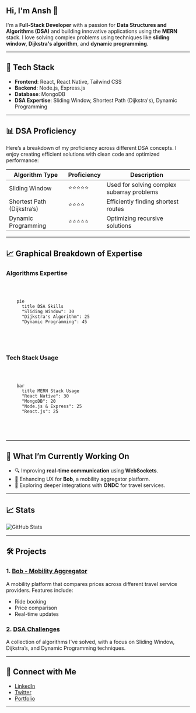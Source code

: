 

<h2>Hi, I'm Ansh 👋</h2>

<p>
  I'm a <strong>Full-Stack Developer</strong> with a passion for <strong>Data Structures and Algorithms (DSA)</strong> and building innovative applications using the <strong>MERN</strong> stack. I love solving complex problems using techniques like <strong>sliding window</strong>, <strong>Dijkstra's algorithm</strong>, and <strong>dynamic programming</strong>.
</p>

<hr>

<h2>🔧 Tech Stack</h2>

<ul>
  <li><strong>Frontend</strong>: React, React Native, Tailwind CSS</li>
  <li><strong>Backend</strong>: Node.js, Express.js</li>
  <li><strong>Database</strong>: MongoDB</li>
  <li><strong>DSA Expertise</strong>: Sliding Window, Shortest Path (Dijkstra's), Dynamic Programming</li>
</ul>

<hr>

<h2>📊 DSA Proficiency</h2>

<p>
  Here’s a breakdown of my proficiency across different DSA concepts. I enjoy creating efficient solutions with clean code and optimized performance:
</p>

<table>
  <thead>
    <tr>
      <th>Algorithm Type</th>
      <th>Proficiency</th>
      <th>Description</th>
    </tr>
  </thead>
  <tbody>
    <tr>
      <td>Sliding Window</td>
      <td>⭐⭐⭐⭐⭐</td>
      <td>Used for solving complex subarray problems</td>
    </tr>
    <tr>
      <td>Shortest Path (Dijkstra’s)</td>
      <td>⭐⭐⭐⭐</td>
      <td>Efficiently finding shortest routes</td>
    </tr>
    <tr>
      <td>Dynamic Programming</td>
      <td>⭐⭐⭐⭐⭐</td>
      <td>Optimizing recursive solutions</td>
    </tr>
  </tbody>
</table>

<hr>

<h2>📈 Graphical Breakdown of Expertise</h2>

<h3>Algorithms Expertise</h3>

<p>
  <pre>
  <code>
  <div class="mermaid">
    pie
      title DSA Skills
      "Sliding Window": 30
      "Dijkstra's Algorithm": 25
      "Dynamic Programming": 45
  </div>
  </code>
  </pre>
</p>

<h3>Tech Stack Usage</h3>

<p>
  <pre>
  <code>
  <div class="mermaid">
    bar
      title MERN Stack Usage
      "React Native": 30
      "MongoDB": 20
      "Node.js & Express": 25
      "React.js": 25
  </div>
  </code>
  </pre>
</p>

<hr>

<h2>🌱 What I’m Currently Working On</h2>

<ul>
  <li>🔍 Improving <strong>real-time communication</strong> using <strong>WebSockets</strong>.</li>
  <li>🚀 Enhancing UX for <strong>Bob</strong>, a mobility aggregator platform.</li>
  <li>🔧 Exploring deeper integrations with <strong>ONDC</strong> for travel services.</li>
</ul>

<hr>

<h2>📈 Stats</h2>

<p>
  <img src="https://github-readme-stats.vercel.app/api?username=your-username&show_icons=true&theme=radical" alt="GitHub Stats">
</p>

<hr>

<h2>🛠️ Projects</h2>

<h3>1. <a href="https://github.com/your-repo-link">Bob - Mobility Aggregator</a></h3>
<p>
  A mobility platform that compares prices across different travel service providers. Features include:
</p>
<ul>
  <li>Ride booking</li>
  <li>Price comparison</li>
  <li>Real-time updates</li>
</ul>

<h3>2. <a href="https://github.com/your-dsa-repo-link">DSA Challenges</a></h3>
<p>
  A collection of algorithms I've solved, with a focus on Sliding Window, Dijkstra’s, and Dynamic Programming techniques.
</p>

<hr>

<h2>🚀 Connect with Me</h2>

<ul>
  <li><a href="https://www.linkedin.com/in/your-link/">LinkedIn</a></li>
  <li><a href="https://twitter.com/your-twitter">Twitter</a></li>
  <li><a href="https://your-portfolio-link.com">Portfolio</a></li>
</ul>

<hr>
